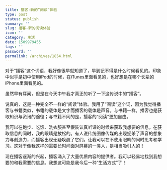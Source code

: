 ```yaml
---
title: 播客-新的“阅读”体验
type: post
status: publish
summary: ''
slug: 播客-新的阅读体验
icon: ''
category: 生活
date: 1509979455
tags: ''
password: ''
permalink: /archives/1854.html
---
```


对于“播客”这个词语，我好像很早就知道了，早到记不得是什么时候看见的。印象中似乎是初中使用iPod的时候，在iTunes里面看见的，也好想是在哪个长辈的iPhone里面看见的。

虽然早有耳闻，但是在今天中午我才真正的听了一下这传说中的“播客”。

说真的，这是一种完全不一样的“阅读”体验。我用了“阅读”这个词，因为我觉得播客与书籍类似，书籍的载体是文字而播客的载体是声音。与书籍一样，播客也是获取知识与资讯的途径；与书籍不同的是，播客的“阅读”更加自由。

我可以在跑步、吃饭、洗衣服甚至假装认真听课的时候来获取我想要的信息。在获取信息的同时，我的眼睛是放松的。有人说传统图像传媒的出现扼杀了声音的想象力与创造力，而播客出现无疑唤醒了它们。让我可以在不使用眼睛的同时思考和学习。这对于像我这样的需要长时间面对屏幕的一类人，是相当吸引人的！

现在播客逐渐的兴起，播客涌入了大量优质内容的提供者。我可以轻易地找到我想要的和我需要的信息。我想这可能是我今后一种“生活方式”了！
